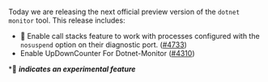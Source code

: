 Today we are releasing the next official preview version of the `dotnet monitor` tool. This release includes:

- 🔬 Enable call stacks feature to work with processes configured with the `nosuspend` option on their diagnostic port. ([#4733](https://github.com/dotnet/dotnet-monitor/pull/4733))
- Enable UpDownCounter For Dotnet-Monitor ([#4310](https://github.com/dotnet/dotnet-monitor/pull/4310))

\*🔬 **_indicates an experimental feature_**